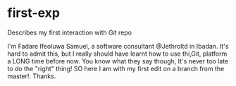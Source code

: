 # first-exp
Describes my first interaction with Git repo

I'm Fadare Ifeoluwa Samuel, a software consultant @Jethroltd in Ibadan. 
It's hard to admit this, but I really should have learnt how to use thi,Git, platform a LONG time before now.
You know what they say though, It's never too late to do the "right" thing!
SO here I am with my first edit on a branch from the master!.
Thanks.
 
